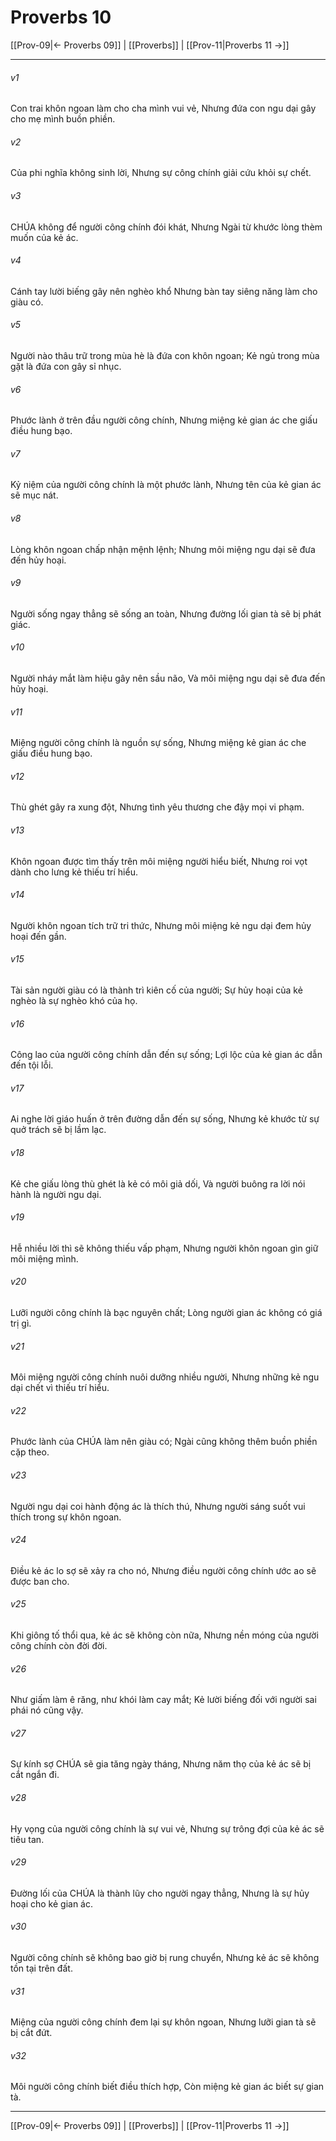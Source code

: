 # Proverbs 10

[[Prov-09|← Proverbs 09]] | [[Proverbs]] | [[Prov-11|Proverbs 11 →]]
***



###### v1 
Con trai khôn ngoan làm cho cha mình vui vẻ, Nhưng đứa con ngu dại gây cho mẹ mình buồn phiền. 

###### v2 
Của phi nghĩa không sinh lời, Nhưng sự công chính giải cứu khỏi sự chết. 

###### v3 
CHÚA không để người công chính đói khát, Nhưng Ngài từ khước lòng thèm muốn của kẻ ác. 

###### v4 
Cánh tay lười biếng gây nên nghèo khổ Nhưng bàn tay siêng năng làm cho giàu có. 

###### v5 
Người nào thâu trữ trong mùa hè là đứa con khôn ngoan; Kẻ ngủ trong mùa gặt là đứa con gây sỉ nhục. 

###### v6 
Phước lành ở trên đầu người công chính, Nhưng miệng kẻ gian ác che giấu điều hung bạo. 

###### v7 
Kỷ niệm của người công chính là một phước lành, Nhưng tên của kẻ gian ác sẽ mục nát. 

###### v8 
Lòng khôn ngoan chấp nhận mệnh lệnh; Nhưng môi miệng ngu dại sẽ đưa đến hủy hoại. 

###### v9 
Người sống ngay thẳng sẽ sống an toàn, Nhưng đường lối gian tà sẽ bị phát giác. 

###### v10 
Người nháy mắt làm hiệu gây nên sầu não, Và môi miệng ngu dại sẽ đưa đến hủy hoại. 

###### v11 
Miệng người công chính là nguồn sự sống, Nhưng miệng kẻ gian ác che giấu điều hung bạo. 

###### v12 
Thù ghét gây ra xung đột, Nhưng tình yêu thương che đậy mọi vi phạm. 

###### v13 
Khôn ngoan được tìm thấy trên môi miệng người hiểu biết, Nhưng roi vọt dành cho lưng kẻ thiếu trí hiểu. 

###### v14 
Người khôn ngoan tích trữ tri thức, Nhưng môi miệng kẻ ngu dại đem hủy hoại đến gần. 

###### v15 
Tài sản người giàu có là thành trì kiên cố của người; Sự hủy hoại của kẻ nghèo là sự nghèo khó của họ. 

###### v16 
Công lao của người công chính dẫn đến sự sống; Lợi lộc của kẻ gian ác dẫn đến tội lỗi. 

###### v17 
Ai nghe lời giáo huấn ở trên đường dẫn đến sự sống, Nhưng kẻ khước từ sự quở trách sẽ bị lầm lạc. 

###### v18 
Kẻ che giấu lòng thù ghét là kẻ có môi giả dối, Và người buông ra lời nói hành là người ngu dại. 

###### v19 
Hễ nhiều lời thì sẽ không thiếu vấp phạm, Nhưng người khôn ngoan gìn giữ môi miệng mình. 

###### v20 
Lưỡi người công chính là bạc nguyên chất; Lòng người gian ác không có giá trị gì. 

###### v21 
Môi miệng người công chính nuôi dưỡng nhiều người, Nhưng những kẻ ngu dại chết vì thiếu trí hiểu. 

###### v22 
Phước lành của CHÚA làm nên giàu có; Ngài cũng không thêm buồn phiền cặp theo. 

###### v23 
Người ngu dại coi hành động ác là thích thú, Nhưng người sáng suốt vui thích trong sự khôn ngoan. 

###### v24 
Điều kẻ ác lo sợ sẽ xảy ra cho nó, Nhưng điều người công chính ước ao sẽ được ban cho. 

###### v25 
Khi giông tố thổi qua, kẻ ác sẽ không còn nữa, Nhưng nền móng của người công chính còn đời đời. 

###### v26 
Như giấm làm ê răng, như khói làm cay mắt; Kẻ lười biếng đối với người sai phái nó cũng vậy. 

###### v27 
Sự kính sợ CHÚA sẽ gia tăng ngày tháng, Nhưng năm thọ của kẻ ác sẽ bị cắt ngắn đi. 

###### v28 
Hy vọng của người công chính là sự vui vẻ, Nhưng sự trông đợi của kẻ ác sẽ tiêu tan. 

###### v29 
Đường lối của CHÚA là thành lũy cho người ngay thẳng, Nhưng là sự hủy hoại cho kẻ gian ác. 

###### v30 
Người công chính sẽ không bao giờ bị rung chuyển, Nhưng kẻ ác sẽ không tồn tại trên đất. 

###### v31 
Miệng của người công chính đem lại sự khôn ngoan, Nhưng lưỡi gian tà sẽ bị cắt đứt. 

###### v32 
Môi người công chính biết điều thích hợp, Còn miệng kẻ gian ác biết sự gian tà.

***
[[Prov-09|← Proverbs 09]] | [[Proverbs]] | [[Prov-11|Proverbs 11 →]]
